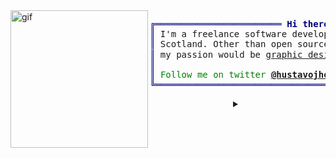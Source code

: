 <!-- <div align="center">
    
```ocaml
I'm Gustavo, front-end developer & Linux enthusiast 🔭
```
</div> -->

<div align="left">
    <img  alt="gif" width="220px" align="left" src="https://i.postimg.cc/ZRtPHmt3/68747470733a2f2f6d656469612e67697068792e636f6d2f6d656469612f57556c706c634d704f43456d5447427442572f67.gif" />
    
</div>

<pre style="font-family:Menlo,'DejaVu Sans Mono',consolas,'Courier New',monospace"><span style="color: #000080; text-decoration-color: #000080">╔════════════════════════ </span><span style="color: #000080; text-decoration-color: #000080; font-weight: bold">Hi there</span><span style="color: #000080; text-decoration-color: #000080"> ════════════════════════╗</span> 🐧 <a href="https://hustavojhon.github.io/resume/">Jhon Gustavo</a>            
<span style="color: #000080; text-decoration-color: #000080">║</span> I&#x27;m a freelance software developer, living in <a href="https://www.google.com/maps/place/Edinburgh/@55.9411289,-3.3454205,11z">Perú/Cusco</a>,<span style="color: #000080; text-decoration-color: #000080">║</span> <span style="color: #008080; text-decoration-color: #008080">┣━━ </span>🐍 project.py     
<span style="color: #000080; text-decoration-color: #000080">║</span> Scotland. Other than open source software development,   <span style="color: #000080; text-decoration-color: #000080">║</span> <span style="color: #008080; text-decoration-color: #008080">┃   </span><span style="color: #008000; text-decoration-color: #008000">┣━━ </span>💀 <a href="https://github.com/HustavoJhon/SENATI">pirate</a>            
<span style="color: #000080; text-decoration-color: #000080">║</span> my passion would be <a href="https://www.behance.net/hustavojhon">graphic design</a>.                      <span style="color: #000080; text-decoration-color: #000080">║</span> <span style="color: #008080; text-decoration-color: #008080">┃   </span><span style="color: #008000; text-decoration-color: #008000">┣━━ </span>🐘 <a href="https://github.com/HustavoJhon/basic">basic</a>    
<span style="color: #000080; text-decoration-color: #000080">║</span>                                                          <span style="color: #000080; text-decoration-color: #000080">║</span> <span style="color: #008080; text-decoration-color: #008080">┃   </span><span style="color: #008000; text-decoration-color: #008000">┗━━ </span>🐙 <a href="https://github.com/HustavoJhon/notazul">notazul</a>          
<span style="color: #000080; text-decoration-color: #000080">║</span> <span style="color: #008000; text-decoration-color: #008000">Follow me on twitter </span><span style="color: #008000; text-decoration-color: #008000; font-weight: bold"><a href="https://twitter.com/hustavojhon">@hustavojhon</a></span>                        <span style="color: #000080; text-decoration-color: #000080">║</span> <span style="color: #008080; text-decoration-color: #008080">┣━━ </span>🔧 enthusiast
<span style="color: #000080; text-decoration-color: #000080">╚══════════════════════════════════════════════════════════╝</span> <span style="color: #008080; text-decoration-color: #008080">┗━━ </span>📘 <a href="https://drive.google.com/file/d/1NS8O9Ji3L17fLsQvvTDP4msyS5xtFgti/view?usp=sharing">cv</a></pre>

<details align="center">
    
<summary> </summary>

<div align="center">


<div align="left">
    
</div>
    
<!-- 
EXAMPLE 
[![Go](https://img.shields.io/badge/-00AAD7?style=flat&logo=go&logoColor=white&link=#go)](https://github.com/hustavoJhon)

[![Go](https://img.shields.io/badge/-black?style=flat&logo=go)](https://github.com/hustavoJhon)
[![PHP](https://img.shields.io/badge/-black?style=flat&logo=php)](https://github.com/hustavojhon) 
[![BOOTSTRAP](https://img.shields.io/badge/-black?style=flat&logo=bootstrap)](https://github.com/hustavojhon)
[![SQLSERVER](https://img.shields.io/badge/-black?style=flat&logo=microsoftsqlserver&logoColor=A91D22)](https://github.com/hustavojhon) 
[![MYSQL](https://img.shields.io/badge/-black?style=flat&logo=mysql&logoColor=00758F)](https://github.com/hustavojhon) 
[![Oraclesql](https://img.shields.io/badge/-black?style=flat&logo=oracle&logoColor=C74634)](https://github.com/hustavojhon)
[![CPANEL](https://img.shields.io/badge/-black?style=flat&logo=cpanel)](https://)
[![LARAVEL](https://img.shields.io/badge/-black?style=flat&logo=laravel)](https://)
[![NPM](https://img.shields.io/badge/-black?style=flat&logo=npm)](https://github.com/hustavojhon) 
[![NODEJS](https://img.shields.io/badge/-black?style=flat&logo=node.js)](https://github.com/hustavoJhon) 
-->
<div align="center">
    
<code>╔════════════════════════ </span><span style="color: #000080; text-decoration-color: #000080; font-weight: bold">SKILLS</span><span style="color: #000080; text-decoration-color: #000080"> ════════════════════════╗</code>
    
[![Python](https://img.shields.io/badge/-black?style=flat&logo=python)](https://github.com/hustavoJhon/basic)
[![JavaScript](https://img.shields.io/badge/-black?style=flat&logo=javascript)](https://github.com/hsutavojhon) 
[![HTML5](https://img.shields.io/badge/-black?style=flat&logo=html5)](https://github.com/hustavoJhon) 
[![CSS3](https://img.shields.io/badge/-black?style=flat&logo=css3&logoColor=264DE4)](https://github.com/hustavoJhon) 
[![MARKDOWN](https://img.shields.io/badge/-black?style=flat&logo=markdown)](https://github.com/hustavoJhon)
[![LINUX](https://img.shields.io/badge/-black?style=flat&logo=linux)](https://github.com/hustavojhon) 
[![ARCH](https://img.shields.io/badge/-black?style=flat&logo=archlinux)](https://github.com/hustavojhon)
[![UBUNTU](https://img.shields.io/badge/-black?style=flat&logo=ubuntu)](https://github.com/hustavojhon)
[![KALI](https://img.shields.io/badge/-black?style=flat&logo=kalilinux)](https://github.com/hustavojhon)
[![FEDORA](https://img.shields.io/badge/-black?style=flat&logo=fedora)](https://github.com/hustavojhon)
[![MANJARO](https://img.shields.io/badge/-black?style=flat&logo=manjaro)](https://github.com/hustavojhon)

[![DEBIAN](https://img.shields.io/badge/-black?style=flat&logo=debian&logoColor=D30751)](https://github.com/hustavojhon)
[![VIM](https://img.shields.io/badge/-black?style=flat&logo=vim&logoColor=019833)](https://github.com/hustavojhon)
[![NEOVIM](https://img.shields.io/badge/-black?style=flat&logo=neovim)](https://github.com/hustavojhon)
[![VSC](https://img.shields.io/badge/-black?style=flat&logo=visualstudiocode&logoColor=3CA9F2)](https://github.com/hustavojhon)
[![VISUAL STUDIO](https://img.shields.io/badge/-black?style=flat&logo=visualstudio&logoColor=8D58CB)](#iterm2)
[![INTELLIJ](https://img.shields.io/badge/-black?style=flat&logo=intellijidea&logoColor=FE315D)](https://github.com/hustavojhon)
[![VIRTUALBOX](https://img.shields.io/badge/-black?style=flat&logo=virtualbox)](https://)
[![GIT](https://img.shields.io/badge/-black?style=flat&logo=git)](https://github.com/hustavojhon) 
[![GITHUB](https://img.shields.io/badge/-black?style=flat&logo=github)](https://github.com/hustavojhon)
[![GNU_BASH](https://img.shields.io/badge/-black?style=flat&logo=gnu-bash)](https://github.com/hustavojhon) 
[![POWERSHELL](https://img.shields.io/badge/-black?style=flat&logo=powershell)](https://github.com/hustavojhon)

[![STACKOVERFLOW](https://img.shields.io/badge/-black?style=flat&logo=stackoverflow&logoColor=F17C10)](https://)
[![PREMIERE PRO](https://img.shields.io/badge/-black?style=flat&logo=adobepremierepro)](https://)
[![ILLUSTRATOR](https://img.shields.io/badge/-black?style=flat&logo=adobeillustrator)](https://)
[![PHOTOSHOP](https://img.shields.io/badge/-black?style=flat&logo=adobephotoshop)](https://)
[![AFTEREFFECTS](https://img.shields.io/badge/-black?style=flat&logo=adobeaftereffects)](https://)

</div>

<div align="center">
    
<code style="color: #000080; text-decoration-color: #000080">╔════════════════════════ </span><span style="color: #000080; text-decoration-color: #000080; font-weight: bold">SOCIAL NETWORK</span><span style="color: #000080; text-decoration-color: #000080"> ════════════════════════╗</code>
    
 <!-- SOCIAL NETWORK -->

[![INSTAGRAM](https://img.shields.io/badge/-161B22?style=flat-square&logo=instagram)](https://www.instagram.com/hustavojhon/)
[![FACEBOOK](https://img.shields.io/badge/-161B22?style=flat-square&logo=facebook)](https://www.facebook.com/hustavojhon/)
[![TWITTER](https://img.shields.io/badge/-161B22?style=flat-square&logo=twitter)](https://twitter.com/hustavoJhon)
[![TIK-TOK](https://img.shields.io/badge/-161B22?style=flat-square&logo=tiktok)](https://www.tiktok.com/@hustavojhon)
[![REDDIT](https://img.shields.io/badge/-161B22?style=flat-square&logo=reddit)](https://www.reddit.com/user/hustav01)
[![SNAPCHAT](https://img.shields.io/badge/-161B22?style=flat-square&logo=snapchat)](https://www.reddit.com/user/hustav01)
[![LINKEDIN](https://img.shields.io/badge/-161B22?style=flat-square&logo=linkedin&logoColor=0077B5)](https://www.linkedin.com/in/hustavojhon/)
[![TELEGRAM](https://img.shields.io/badge/-161B22?style=flat-square&logo=gmail)](mailto:hustavojhon@gmail.com)
[![YOUTUBE](https://img.shields.io/badge/-161B22?style=flat-square&logo=youtube&logoColor=CE1312)](https://www.youtube.com/@hustavojhon)
[![TWITCH](https://img.shields.io/badge/-161B22?style=flat-square&logo=twitch)](https://www.youtube.com/@hustavojhon)
[![TELEGRAM](https://img.shields.io/badge/-161B22?style=flat-square&logo=telegram)](https://)
    
[![SPOTIFY](https://img.shields.io/badge/-161B22?style=flat-square&logo=spotify)](https://open.spotify.com/user/31uolwi7gtcly3byvfewmnrgo7pq?si=70d5793f89b64952)
[![SOUNDCLOUD](https://img.shields.io/badge/-161B22?style=flat-square&logo=soundcloud)](https://open.spotify.com/user/31uolwi7gtcly3byvfewmnrgo7pq?si=70d5793f89b64952)
[![PINTEREST](https://img.shields.io/badge/-161B22?style=flat-square&logo=pinterest&logoColor=CC2127)](https://hu.pinterest.com/hustavojhon/)
[![REPLIT](https://img.shields.io/badge/-161B22?style=flat-square&logo=replit)](https://dev.to/hustavojhon)
[![HACKTHEBOX](https://img.shields.io/badge/-161B22?style=flat-square&logo=hackthebox)](https://dev.to/hustavojhon)
[![HACKERRANK](https://img.shields.io/badge/-161B22?style=flat-square&logo=hackerrank)](https://www.hackerrank.com/hustavojhon)
[![DISCORD](https://img.shields.io/badge/-161B22?style=flat-square&logo=discord)](https://discord.gg/yNRKn29Rew)
[![SLACK](https://img.shields.io/badge/-161B22?style=flat-square&logo=slack&logoColor=36C5F0)](https://discord.gg/yNRKn29Rew)
[![DEVTO](https://img.shields.io/badge/-161B22?style=flat-square&logo=dev.to)](https://dev.to/hustavojhon)
[![NOTION](https://img.shields.io/badge/-161B22?style=flat-square&logo=notion)](https://dev.to/hustavojhon)
[![BEHANCE](https://img.shields.io/badge/-161B22?style=flat-square&logo=behance)](https://dev.to/hustavojhon)

</div>

<div align="center">

<!-- [<img src="https://spotify-now-playing.satyu.vercel.app/api/spotify-playing" alt="Spotify Now Playing" width="500"/>](https://open.spotify.com/artist/34GQP3dILpyCN018y2k61L) -->

<!-- [<img src="https://spotify-github-profile.vercel.app/api/view.svg?uid=31uolwi7gtcly3byvfewmnrgo7pq&cover_image=true&theme=compact&show_offline=false&background_color=161b22" width="100"/>](https://spotify-github-profile.vercel.app/api/view.svg?uid=31uolwi7gtcly3byvfewmnrgo7pq&cover_image=true&theme=default&show_offline=false&background_color=161b22&bar_color=53b14f&bar_color_cover=true)

[<img src="https://spotify-github-profile.vercel.app/api/view.svg?uid=31uolwi7gtcly3byvfewmnrgo7pq&cover_image=true&theme=natemoo-re&show_offline=false&background_color=161b22&bar_color=53b14f&bar_color_cover=true" width="500"/>](https://spotify-github-profile.vercel.app/api/view.svg?uid=31uolwi7gtcly3byvfewmnrgo7pq&cover_image=true&theme=default&show_offline=false&background_color=161b22&bar_color=53b14f&bar_color_cover=true)
    
[<img src="https://spotify-github-profile.vercel.app/api/view.svg?uid=31uolwi7gtcly3byvfewmnrgo7pq&cover_image=true&theme=novatorem&show_offline=false&background_color=161b22&bar_color=53b14f&bar_color_cover=true" width="500"/>](https://spotify-github-profile.vercel.app/api/view.svg?uid=31uolwi7gtcly3byvfewmnrgo7pq&cover_image=true&theme=default&show_offline=false&background_color=161b22&bar_color=53b14f&bar_color_cover=true)

[![spotify-github-profile](https://spotify-github-profile.vercel.app/api/view?uid=31uolwi7gtcly3byvfewmnrgo7pq&cover_image=true&theme=novatorem&show_offline=false&background_color=161b22&bar_color=53b14f&bar_color_cover=true)](https://spotify-github-profile.vercel.app/api/view?uid=31uolwi7gtcly3byvfewmnrgo7pq&redirect=true) -->
  
</div>
    
[![Spotify](https://spotify-github-readme.vercel.app/api/spotify)](https://open.spotify.com/album/34GQP3dILpyCN018y2k61L)
    
</details>
